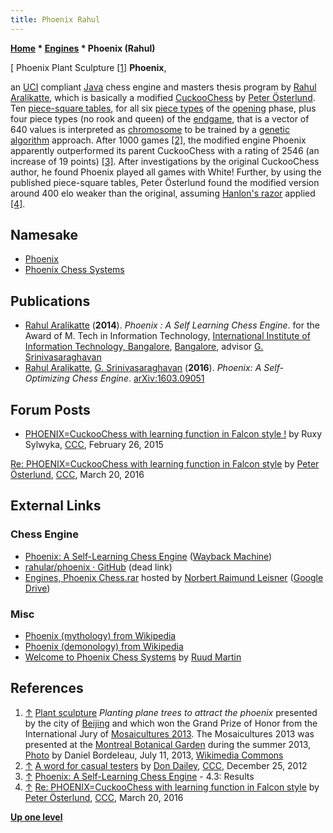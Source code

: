 ```yaml
---
title: Phoenix Rahul
---
```

**[Home](Home "Home") \* [Engines](Engines "Engines") \* Phoenix (Rahul)**



[ Phoenix Plant Sculpture <a id="cite-note-1" href="#cite-ref-1">[1]</a>
**Phoenix**,  

an [UCI](UCI "UCI") compliant [Java](Java "Java") chess engine and masters thesis program by [Rahul Aralikatte](Rahul_Aralikatte "Rahul Aralikatte"), which is basically a modified [CuckooChess](CuckooChess "CuckooChess") by [Peter Österlund](Peter_%C3%96sterlund "Peter Österlund"). 
Ten [piece-square tables](Piece-Square_Tables "Piece-Square Tables"), for all six [piece types](Pieces#PieceTypeCoding "Pieces") of the [opening](Opening "Opening") phase, plus four piece types (no rook and queen) of the [endgame](Endgame "Endgame"), that is a vector of 640 values is interpreted as [chromosome](https://en.wikipedia.org/wiki/Chromosome) to be trained by a [genetic algorithm](Genetic_Programming#GeneticAlgorithm "Genetic Programming") approach. 
After 1000 games <a id="cite-note-2" href="#cite-ref-2">[2]</a>, the modified engine Phoenix apparently outperformed its parent CuckooChess with a rating of 2546 (an increase of 19 points) <a id="cite-note-3" href="#cite-ref-3">[3]</a>. 
After investigations by the original CuckooChess author, he found Phoenix played all games with White! Further, by using the published piece-square tables, Peter Österlund found the modified version around 400 elo weaker than the original, assuming [Hanlon's razor](https://en.wikipedia.org/wiki/Hanlon's_razor) applied <a id="cite-note-4" href="#cite-ref-4">[4]</a>.



## Namesake


* [Phoenix](Phoenix "Phoenix")
* [Phoenix Chess Systems](index.php?title=Phoenix_Chess_Systems&action=edit&redlink=1 "Phoenix Chess Systems (page does not exist)")


## Publications


* [Rahul Aralikatte](Rahul_Aralikatte "Rahul Aralikatte") (**2014**). *Phoenix : A Self Learning Chess Engine*. for the Award of M. Tech in Information Technology, [International Institute of Information Technology, Bangalore](https://en.wikipedia.org/wiki/International_Institute_of_Information_Technology,_Bangalore), [Bangalore](https://en.wikipedia.org/wiki/Bangalore), advisor [G. Srinivasaraghavan](Gopalakrishnan_Srinivasaraghavan "Gopalakrishnan Srinivasaraghavan")
* [Rahul Aralikatte](Rahul_Aralikatte "Rahul Aralikatte"), [G. Srinivasaraghavan](Gopalakrishnan_Srinivasaraghavan "Gopalakrishnan Srinivasaraghavan") (**2016**). *Phoenix: A Self-Optimizing Chess Engine*. [arXiv:1603.09051](http://arxiv.org/abs/1603.09051)


## Forum Posts


* [PHOENIX=CuckooChess with learning function in Falcon style !](http://www.talkchess.com/forum/viewtopic.php?t=55476) by Ruxy Sylwyka, [CCC](CCC "CCC"), February 26, 2015


 [Re: PHOENIX=CuckooChess with learning function in Falcon style](http://www.talkchess.com/forum/viewtopic.php?t=55476&start=4) by [Peter Österlund](Peter_%C3%96sterlund "Peter Österlund"), [CCC](CCC "CCC"), March 20, 2016
## External Links


### Chess Engine


* [Phoenix: A Self-Learning Chess Engine](https://web.archive.org/web/20160316235150/http://rahular.com/phoenix/) ([Wayback Machine](https://en.wikipedia.org/wiki/Wayback_Machine))
* [rahular/phoenix · GitHub](https://github.com/rahular/phoenix) (dead link)
* [Engines, Phoenix Chess.rar](https://drive.google.com/drive/folders/0B5Ao6h_yMCl6ay04RjVtUDVTUG8) hosted by [Norbert Raimund Leisner](Norbert_Raimund_Leisner "Norbert Raimund Leisner") ([Google Drive](https://en.wikipedia.org/wiki/Google_Drive))


### Misc


* [Phoenix (mythology) from Wikipedia](https://en.wikipedia.org/wiki/Phoenix_%28mythology%29)
* [Phoenix (demonology) from Wikipedia](https://en.wikipedia.org/wiki/Phenex)
* [Welcome to Phoenix Chess Systems](http://www.phoenixcs.nl/) by [Ruud Martin](Ruud_Martin "Ruud Martin")


## References


1. <a id="cite-ref-1" href="#cite-note-1">↑</a> [Plant sculpture](https://en.wikipedia.org/wiki/Living_sculpture) *Planting plane trees to attract the phoenix* presented by the city of [Beijing](https://en.wikipedia.org/wiki/Beijing) and which won the Grand Prize of Honor from the International Jury of [Mosaicultures 2013](https://www.thisiscolossal.com/2013/07/monumental-plant-sculptures-at-the-2013-mosaicultures-internationales-de-montreal/). The Mosaicultures 2013 was presented at the [Montreal Botanical Garden](https://en.wikipedia.org/wiki/Montreal_Botanical_Garden) during the summer 2013, [Photo](https://commons.wikimedia.org/wiki/File:Planter_des_platanes_pour_attirer_le_Phoenix.JPG) by Daniel Bordeleau, July 11, 2013, [Wikimedia Commons](https://en.wikipedia.org/wiki/Wikimedia_Commons)
2. <a id="cite-ref-2" href="#cite-note-2">↑</a> [A word for casual testers](http://www.talkchess.com/forum/viewtopic.php?t=46572) by [Don Dailey](Don_Dailey "Don Dailey"), [CCC](CCC "CCC"), December 25, 2012
3. <a id="cite-ref-3" href="#cite-note-3">↑</a>  [Phoenix: A Self-Learning Chess Engine](http://rahular.com/phoenix/) - 4.3: Results
4. <a id="cite-ref-4" href="#cite-note-4">↑</a> [Re: PHOENIX=CuckooChess with learning function in Falcon style](http://www.talkchess.com/forum/viewtopic.php?t=55476&start=4) by [Peter Österlund](Peter_%C3%96sterlund "Peter Österlund"), [CCC](CCC "CCC"), March 20, 2016

**[Up one level](Engines "Engines")**







 
